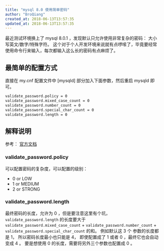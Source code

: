 ```yaml
---
title: "mysql 8.0 使用简单密码"
author: "BroQiang"
created_at: 2018-06-13T13:57:35
updated_at: 2018-06-13T13:57:35
---
```


最近测试环境换上了 mysql 8.0.1 ，发现默认只允许使用非常复杂的密码： 大小写英文/数字/特殊字符。 这个对于个人开发环境来说就有点啰嗦了，毕竟要经常使用命令行来输入，每次都输入这么长的密码有点麻烦了。

## 最简单的配置方式

直接在 my.cnf 配置文件中 [mysqld] 部分加入下面参数，然后重启 mysqld 即可。

```bash
validate_password.policy = 0
validate_password.mixed_case_count = 0
validate_password.number_count = 0
validate_password.special_char_count = 0
validate_password.length = 0
```

## 解释说明

参考： [官方文档](https://dev.mysql.com/doc/refman/8.0/en/validate-password-options-variables.html)

### validate_password.policy

可以配置密码的复杂度，可以配置的级别：

- 0 or LOW
- 1 or MEDIUM
- 2 or STRONG

### validate_password.length

最终密码的长度，允许为 0 ，但是要注意这里有个坑，`validate_password.length` 的长度要大于 `validate_password.mixed_case_count` + `validate_password.number_count` + `validate_password.special_char_count` 的和。 例如默认这 3 个 参数的长度都是 1， 所以密码长度最小也只能是 4， 即使配置成了 1 或者 0 ，最终它也会自动变成 4 。 要是想使用 0 的长度，需要将另外三个参数也配置成 0 。
